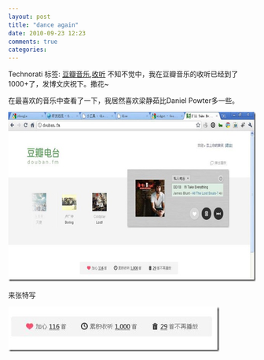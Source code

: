 ```yaml
---
layout: post
title: "dance again"
date: 2010-09-23 12:23
comments: true
categories: 
---
```

<div id="scid:0767317B-992E-4b12-91E0-4F059A8CECA8:3e358f0d-eb9e-4314-ac9c-2527fcecc7fb" class="wlWriterEditableSmartContent" style="margin: 0px; display: inline; float: none; padding: 0px;">Technorati 标签: <a rel="tag" href="http://technorati.com/tags/%e8%b1%86%e7%93%a3%e9%9f%b3%e4%b9%90">豆瓣音乐</a>,<a rel="tag" href="http://technorati.com/tags/%e6%94%b6%e5%90%ac">收听</a></div>
不知不觉中，我在豆瓣音乐的收听已经到了1000+了，发博文庆祝下。撒花~

在最喜欢的音乐中查看了一下，我居然喜欢梁静茹比Daniel Powter多一些。

<a href="/static/images/2010/09/douban1.jpg"><img src="/static/images/2010/09/douban1.jpg" alt="" title="douban1" width="644" height="345" class="alignnone size-full wp-image-142080" /></a>

来张特写

<a href="/static/images/2010/09/douban2.jpg"><img src="/static/images/2010/09/douban2.jpg" alt="" title="douban2" width="430" height="92" class="alignnone size-full wp-image-142081" /></a>